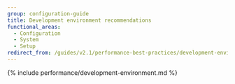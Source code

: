 ```yaml
---
group: configuration-guide
title: Development environment recommendations
functional_areas:
  - Configuration
  - System
  - Setup
redirect_from: /guides/v2.1/performance-best-practices/development-environment.html
---
```


{% include performance/development-environment.md %}